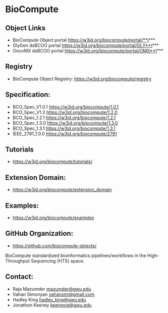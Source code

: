 # BioCompute

## Object Links

- BioCompute Object portal https://w3id.org/biocompute/portal/**\***
- GlyGen dsBCOO portal https://w3id.org/biocompute/portal/GLY**\***
- OncoMX dsBCOO portal https://w3id.org/biocompute/portal/OMX**\***

## Registry

- BioCompute Object Registry: https://w3id.org/biocompute/registry

## Specification:

- BCO_Spec_V1.0.1 https://w3id.org/biocompute/1.0.1
- BCO_Spec_V1.2 https://w3id.org/biocompute/1.2.0
- BCO_Spec_1.2.1 https://w3id.org/biocompute/1.2.1
- BCO_Spec_1.3.0 https://w3id.org/biocompute/1.3.0
- BCO_Spec_1.3.1 https://w3id.org/biocompute/1.3.1
- IEEE_2791_1.0.0 https://w3id.org/biocompute/2791

## Tutorials

- https://w3id.org/biocompute/tutorials/

## Extension Domain:

- https://w3id.org/biocompute/extension_domain

## Examples:

- https://w3id.org/biocompute/examples

## GitHub Organization:

- https://github.com/biocompute-objects/

BioCompute standardized bioinformatics pipelines/workflows in the High-Throughput Sequencing (HTS) space.

## Contact:

- Raja Mazumder <mazumder@gwu.edu>
- Vahan Simonyan <vahansim@gmail.com>
- Hadley King <hadley_king@gwu.edu>
- Jonathon Keeney <keeneyjg@gwu.edu>

